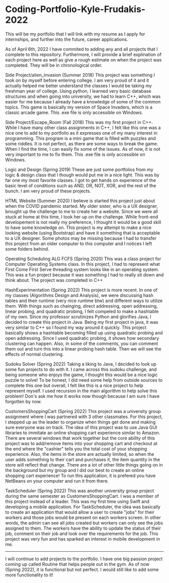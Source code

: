 # Coding-Portfolio-Kyle-Frudakis-2022
This will be my portfolio that I will link with my resume as I apply for internships, and further into the future, career applications.


As of April 6th, 2022 I have commited to adding any and all projects that I complete to this repository. Furthermore, I will provide
a brief explination of each project here as well as give a rough estimate on when the project was completed. They will be in chronological order.


Side Project/alien_invasion (Summer 2018)
This project was something I took on by myself before entering college. I am very proud of it and it actually helped me better understand
the classes I would be taking my freshman year of college. Using python, I learned very basic database structures and when going into university,
we had to learn C++, which was easier for me because I already have a knowledge of some of the common topics. This game is basically my version
of Space Invaders, which is a classic arcade game. This .exe file is only accessible on Windows.


Side Project/Escape_Room (Fall 2018)
This was my first project in C++. While I have many other class assignments in C++, I felt like this one was a nice one to add to my portfolio
as it expresses one of my many interest in programming. This program is a mini game that is filled with puzzles and some riddles. It is not perfect, as there are some ways to break the game. When I find the time, I can easily fix some of the issues. As of now, it is not very important
to me to fix them. This .exe file is only accessible on Windows.


Logic and Design (Spring 2019)
These are just some portfolios from my logic & design class that I though would put me in a nice light. This was by far one my most favorite classes. I got to get hands on experience of the basic level of conditions such as AND, OR, NOT, XOR, and the rest of the bunch. I am very proud of these projects.


HTML Website (Summer 2020)
I believe is started this project just about when the COVID pandemic started. My older sister, who is a UX designer, brought up the challenge to me to create her a website. Since we were all stuck at home at this time, I took her up on the challenge. While front-end developement is not really my preference, I thought it would be a good skill to have some knowledge on. This project is my attempt to make a nice looking website (using Bootstrap) and have it something that is acceptable to a UX designer. Some photos may be missing because I had to transfer this project from an older computer to this computer and I notices I left some folders behind.


Operating Scheduling ALG FCFS (Spring 2020)
This was a class project for Computer Operating Systems class. In this project, I had to represent what First Come First Serve threading system looks like in an operating system. This was a fun project because it was something I had to really sit down and think about. The project was completed in C++


HashExperimentation (Spring 2022)
This project is more recent. In one of my classes (Algorithms Design and Analysis), we were discussing hash tables and their runtime (very nice runtime btw) and different ways to utilize them. With things such as chainging, direct addressing, open addressing, linear probing, and quadratic probing, I felt compeled to make a hashtable of my own. Since my professor scrutinizes Python and glorifies Java, I decided to create this project in Java. Being my first project in java, it was very similar to C++ so I found my way around it quickly. This project basically shows a hashtable becoming filled up using quadratic probing and open addressing. Since I used quadratic probing, it shows how secondary clustering can happen. Also, in some of the comments, you can comment them out and turn this into a linear probing hash table. Then we will see the effects of normal clustering.


Sudoku Solver (Spring 2022)
Taking a liking to Java, I decided to look up some fun projects to do with it. I came across this sudoku challenge, and being someone who enjoys the game, I thought this would be a nice logic puzzle to solve! To be honest, I did need some help from outside sources to complete this one but overall, I felt like this is a nice project to help represent myself. I used recursion in the main algorithm to help solve this problem! Don's ask me how it works now though because I am sure I have forgotten by now. 

CustomersShoppingCart (Spring 2022)
This project was a university group assignment where I was partnered with 3 other classmates. For this project, I stepped up as the leader to organize when things get done and making sure everyone was on track. The idea of this project was to use Java GUI libraries to immitate an online shopping cart experience similar to Amazon. There are several windows that work together but the core ability of this project was to add/remove items into your shopping cart and checkout at the end where the "cashier" tells you the total cost of your shopping experience. Also, the items in the store are actually limited, so when the user adds something to their cart and purchases it, the item quantity in the store will reflect that change. There are a lot of other little things going on in the background but my group and I did our best to create an online shopping cart experience! To run this application, it is prefered you have NetBeans on your computer and run it from there.

TaskScheduler (Spring 2022)
This was another university group project during the same semester as CustomersShoppingCart. I was a member of this project instead of a leader. This was my first time using Swift and developing a mobile application. For TaskScheduler, the idea was basically to create an application that would allow a user to create "jobs" for their workers and those jobs would be present on each workers screen. In other words, the admin can see all jobs created but workers can only see the jobs assigned to them. The workers have the ability to update the status of their job, comment on their job and look over the requirements for the job. This project was very fun and has sparked an interest in mobile development in me.

--------------------------------------------
I will continue to add projects to the portfolio. I have one big passion project coming up called Routine that helps people out in the gym. As of now (Spring 2022), it is functional but not perfect. I would still like to add some more functionality to it!
